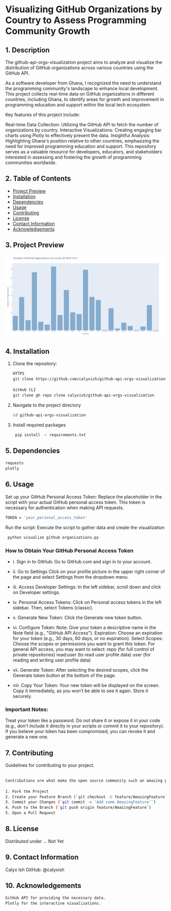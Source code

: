 # Visualizing GitHub Organizations by Country to Assess Programming Community Growth

## 1. Description
The github-api-orgs-visualization project aims to analyze and visualize the distribution of GitHub organizations across various countries using the GitHub API.

As a software developer from Ghana, I recognized the need to understand the programming community's landscape to enhance local development. This project collects real-time data on GitHub organizations in different countries, including Ghana, to identify areas for growth and improvement in programming education and support within the local tech ecosystem.

Key features of this project include:

Real-time Data Collection: Utilizing the GitHub API to fetch the number of organizations by country.
Interactive Visualizations: Creating engaging bar charts using Plotly to effectively present the data.
Insightful Analysis: Highlighting Ghana's position relative to other countries, emphasizing the need for improved programming education and support.
This repository serves as a valuable resource for developers, educators, and stakeholders interested in assessing and fostering the growth of programming communities worldwide.


## 2. Table of Contents

- [Project Preview](#3-project-preview)
- [Installation](#4-installation)
- [Dependencies](#5-dependencies)
- [Usage](#6-usage)
- [Contributing](#7-contributing)
- [License](#8-license)
- [Contact Information](#9-contact-information)
- [Acknowledgements](#10-acknowledgements)


## 3. Project Preview

![Project Preview](Visualizing%20GitHub%20Organizations.png)


## 4. Installation

1. Clone the repository:
   ```sh markdown
   HTTPS
   git clone https://github.com/calyxish/github-api-orgs-visualization.git

   GitHub CLI
   git clone gh repo clone calyxish/github-api-orgs-visualization

   ```
2. Navigate to the project directory
   ```sh
   cd github-api-orgs-visualization
   ```
3. Install required packages
   ```sh markdown
    pip install -r requirements.txt
   ```

## 5. Dependencies
   ```sh markdown
   requests
   plotly

   ```

## 6. Usage
Set up your GitHub Personal Access Token: Replace the placeholder in the script with your actual GitHub personal access token. This token is necessary for authentication when making API requests.
   ```sh markdown
   TOKEN = 'your_personal_access_token'
   ```
Run the script: Execute the script to gather data and create the visualization
   ```sh markdown
    python visualize github organizations.py
   ```


### How to Obtain Your GitHub Personal Access Token

- i. Sign in to GitHub:
Go to GitHub.com and sign in to your account.

- ii.
Go to Settings
Click on your profile picture in the upper right corner of the page and select Settings from the dropdown menu.

- iii. Access Developer Settings:
In the left sidebar, scroll down and click on Developer settings.

- iv. Personal Access Tokens:
Click on Personal access tokens in the left sidebar. Then, select Tokens (classic).

- v. Generate New Token:
Click the Generate new token button.

- vi. Configure Token:
Note: Give your token a descriptive name in the Note field (e.g., "GitHub API Access").
Expiration: Choose an expiration for your token (e.g., 30 days, 60 days, or no expiration).
Select Scopes: Choose the scopes or permissions you want to grant this token. For general API access, you may want to select:
repo (for full control of private repositories)
read:user (to read user profile data)
user (for reading and writing user profile data)

- vii. Generate Token:
After selecting the desired scopes, click the Generate token button at the bottom of the page.

- viii .Copy Your Token:
Your new token will be displayed on the screen. Copy it immediately, as you won’t be able to see it again. Store it securely.

### Important Notes:
Treat your token like a password. Do not share it or expose it in your code (e.g., don't include it directly in your scripts or commit it to your repository).
If you believe your token has been compromised, you can revoke it and generate a new one.

## 7. Contributing

Guidelines for contributing to your project.

```sh markdown

Contributions are what make the open source community such an amazing place to be learn, inspire, and create. Any contributions you make are **greatly appreciated**. Thank You!

1. Fork the Project
2. Create your Feature Branch (`git checkout -b feature/AmazingFeature`)
3. Commit your Changes (`git commit -m 'Add some AmazingFeature'`)
4. Push to the Branch (`git push origin feature/AmazingFeature`)
5. Open a Pull Request
```

## 8. License

Distributed under ... Not Yet

## 9. Contact Information
Calyx Ish
GitHub: @calyxish

## 10. Acknowledgements

```sh markdown
GitHub API for providing the necessary data.
Plotly for the interactive visualizations.

```